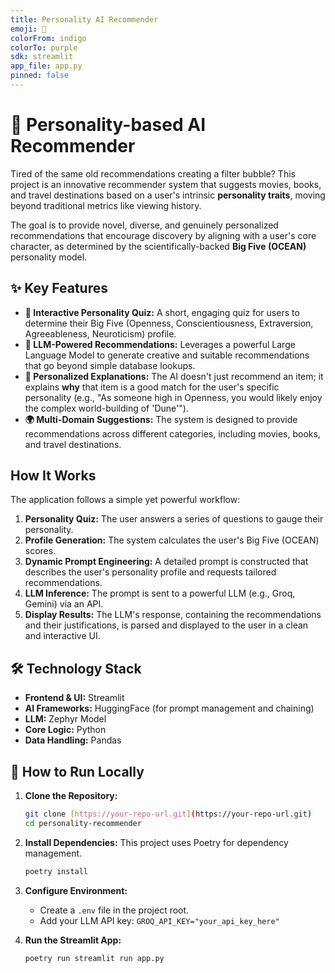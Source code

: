 ```yaml
---
title: Personality AI Recommender
emoji: 🧠
colorFrom: indigo
colorTo: purple
sdk: streamlit
app_file: app.py
pinned: false
---
```


# 🧠 Personality-based AI Recommender

Tired of the same old recommendations creating a filter bubble? This project is an innovative recommender system that suggests movies, books, and travel destinations based on a user's intrinsic **personality traits**, moving beyond traditional metrics like viewing history.

The goal is to provide novel, diverse, and genuinely personalized recommendations that encourage discovery by aligning with a user's core character, as determined by the scientifically-backed **Big Five (OCEAN)** personality model.

## ✨ Key Features

* **📝 Interactive Personality Quiz:** A short, engaging quiz for users to determine their Big Five (Openness, Conscientiousness, Extraversion, Agreeableness, Neuroticism) profile.
* **🤖 LLM-Powered Recommendations:** Leverages a powerful Large Language Model to generate creative and suitable recommendations that go beyond simple database lookups.
* **💬 Personalized Explanations:** The AI doesn't just recommend an item; it explains **why** that item is a good match for the user's specific personality (e.g., "As someone high in Openness, you would likely enjoy the complex world-building of 'Dune'").
* **🌍 Multi-Domain Suggestions:** The system is designed to provide recommendations across different categories, including movies, books, and travel destinations.



## How It Works

The application follows a simple yet powerful workflow:
1.  **Personality Quiz:** The user answers a series of questions to gauge their personality.
2.  **Profile Generation:** The system calculates the user's Big Five (OCEAN) scores.
3.  **Dynamic Prompt Engineering:** A detailed prompt is constructed that describes the user's personality profile and requests tailored recommendations.
4.  **LLM Inference:** The prompt is sent to a powerful LLM (e.g., Groq, Gemini) via an API.
5.  **Display Results:** The LLM's response, containing the recommendations and their justifications, is parsed and displayed to the user in a clean and interactive UI.

## 🛠️ Technology Stack

* **Frontend & UI:** Streamlit
* **AI Frameworks:** HuggingFace (for prompt management and chaining)
* **LLM:** Zephyr Model
* **Core Logic:** Python
* **Data Handling:** Pandas

## 🚀 How to Run Locally

1.  **Clone the Repository:**
    ```bash
    git clone [https://your-repo-url.git](https://your-repo-url.git)
    cd personality-recommender
    ```

2.  **Install Dependencies:**
    This project uses Poetry for dependency management.
    ```bash
    poetry install
    ```

3.  **Configure Environment:**
    * Create a `.env` file in the project root.
    * Add your LLM API key: `GROQ_API_KEY="your_api_key_here"`

4.  **Run the Streamlit App:**
    ```bash
    poetry run streamlit run app.py
    ```

